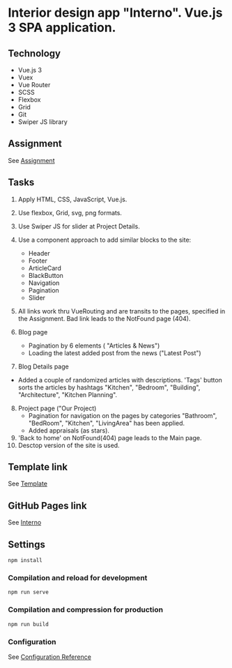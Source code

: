 # Interior design app \"Interno\". Vue.js 3 SPA application.

## Technology

- Vue.js 3
- Vuex
- Vue Router
- SCSS
- Flexbox
- Grid
- Git
- Swiper JS library

## Assignment

See [Assignment](https://gbcdn.mrgcdn.ru/uploads/asset/5668666/attachment/5a4b32939f7165e4aeebff3acde8c9b4.pdf)

## Tasks

1. Apply HTML, CSS, JavaScript, Vue.js.
2. Use flexbox, Grid, svg, png formats.
3. Use Swiper JS for slider at Project Details.
4. Use a component approach to add similar blocks to the site:
   - Header
   - Footer
   - ArticleCard
   - BlackButton
   - Navigation
   - Pagination
   - Slider
5. All links work thru VueRouting and are transits to the pages, specified in the Assignment. Bad link leads to the NotFound page (404).
6. Blog page

   - Pagination by 6 elements ( \"Articles & News\")
   - Loading the latest added post from the news (\"Latest Post\")

7. Blog Details page

- Added a couple of randomized articles with descriptions. 'Tags' button sorts the articles by hashtags \"Kitchen\", \"Bedroom\", \"Building\", \"Architecture\", \"Kitchen Planning\".

8. Project page (\"Our Project\)
   - Pagination for navigation on the pages by categories \"Bathroom\", \"BedRoom\", \"Kitchen\", \"LivingArea\" has been applied.
   - Added appraisals (as stars).
9. 'Back to home' on NotFound(404) page leads to the Main page.
10. Desctop version of the site is used.

## Template link

See [Template](<https://www.figma.com/file/okdYD45Tj2JpKsNASccUmf/Interior-Design-Webflow-Website-Template-(Community)-(Copy)-(Copy)?type=design&node-id=1-5&mode=design&t=EPP9PdQtvZ8kah8U-0>)

## GitHub Pages link

See [Interno](https://luftwaffe1985.github.io/Final_Exam/interno)

## Settings

```
npm install
```

### Compilation and reload for development

```
npm run serve
```

### Compilation and compression for production

```
npm run build
```

### Configuration

See [Configuration Reference](https://cli.vuejs.org/config/)
